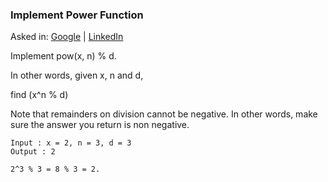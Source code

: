 ### Implement Power Function

Asked in: [Google](#) | [LinkedIn](#)

Implement pow(x, n) % d.

In other words, given x, n and d,

find (x^n % d)

Note that remainders on division cannot be negative.
In other words, make sure the answer you return is non negative.
```
Input : x = 2, n = 3, d = 3
Output : 2

2^3 % 3 = 8 % 3 = 2.
```